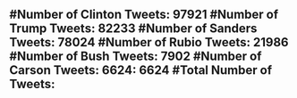 #Number of Clinton Tweets: 97921
#Number of Trump Tweets: 82233
#Number of Sanders Tweets: 78024
#Number of Rubio Tweets: 21986
#Number of Bush Tweets: 7902
#Number of Carson Tweets: 6624: 6624
#Total Number of Tweets:  
---
